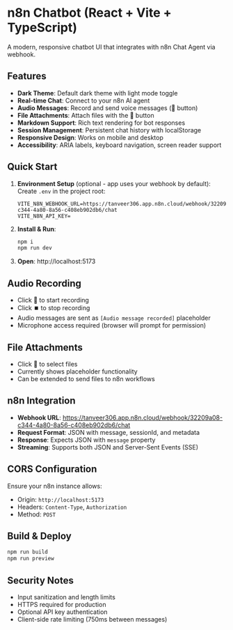 # n8n Chatbot (React + Vite + TypeScript)

A modern, responsive chatbot UI that integrates with n8n Chat Agent via webhook.

## Features

- **Dark Theme**: Default dark theme with light mode toggle
- **Real-time Chat**: Connect to your n8n AI agent
- **Audio Messages**: Record and send voice messages (🎤 button)
- **File Attachments**: Attach files with the 📎 button
- **Markdown Support**: Rich text rendering for bot responses
- **Session Management**: Persistent chat history with localStorage
- **Responsive Design**: Works on mobile and desktop
- **Accessibility**: ARIA labels, keyboard navigation, screen reader support

## Quick Start

1. **Environment Setup** (optional - app uses your webhook by default):
   Create `.env` in the project root:
   ```
   VITE_N8N_WEBHOOK_URL=https://tanveer306.app.n8n.cloud/webhook/32209a08-c344-4a80-8a56-c408eb902db6/chat
   VITE_N8N_API_KEY=
   ```

2. **Install & Run**:
   ```bash
   npm i
   npm run dev
   ```

3. **Open**: http://localhost:5173

## Audio Recording

- Click 🎤 to start recording
- Click ⏹️ to stop recording
- Audio messages are sent as `[Audio message recorded]` placeholder
- Microphone access required (browser will prompt for permission)

## File Attachments

- Click 📎 to select files
- Currently shows placeholder functionality
- Can be extended to send files to n8n workflows

## n8n Integration

- **Webhook URL**: https://tanveer306.app.n8n.cloud/webhook/32209a08-c344-4a80-8a56-c408eb902db6/chat
- **Request Format**: JSON with message, sessionId, and metadata
- **Response**: Expects JSON with `message` property
- **Streaming**: Supports both JSON and Server-Sent Events (SSE)

## CORS Configuration

Ensure your n8n instance allows:
- Origin: `http://localhost:5173`
- Headers: `Content-Type`, `Authorization`
- Method: `POST`

## Build & Deploy

```bash
npm run build
npm run preview
```

## Security Notes

- Input sanitization and length limits
- HTTPS required for production
- Optional API key authentication
- Client-side rate limiting (750ms between messages)
